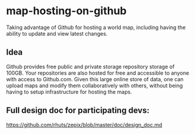 # map-hosting-on-github

Taking advantage of Github for hosting a world map, including having the ability to update and view latest changes.


## Idea

Github provides free public and private storage repository storage of 100GB. Your repositories are also hosted for free and accessible to anyone with access to Github.com. Given this large online store of data, one can upload maps and modify them collaboratively with others, without being having to setup infrastructure for hosting the maps.

## Full design doc for participating devs:
https://github.com/rhuts/zepix/blob/master/doc/design_doc.md
